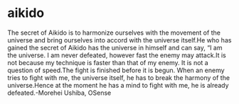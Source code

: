 # aikido

The secret of Aikido is to harmonize ourselves with the movement of the universe and bring ourselves into accord with the universe itself.He who has gained the secret of Aikido has the universe in himself and can say, “I am the universe. I am never defeated, however fast the enemy may attack.It is not because my technique is faster than that of my enemy. It is not a question of speed.The fight is finished before it is begun. When an enemy tries to fight with me, the universe itself, he has to break the harmony of the universe.Hence at the moment he has a mind to fight with me, he is already defeated.-Morehei Ushiba, OSense
